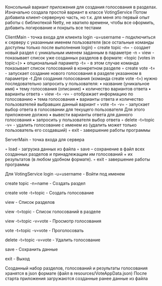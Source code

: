   Консольный вариант приложения для создания голосования в разделах. 
  Изначально создала простой вариант в классе VotingService
  Потом добавила клиент-серверную часть, но т.к.  для меня это первый опыт работы с библиотекой Netty,
  не хватило времени, чтобы все оформить, добавить логирование и покрыть все тестами
  
  ClientMain - точка входа для клиента
  login -u=username – подключиться к серверу с указанным именем
  пользователя (все остальные команды доступны только после выполнения
  login)
  ◦ create topic -n=<topic> - создает новый раздел c уникальным именем
  заданным в параметре -n
  ◦ view - показывает список уже созданных разделов в формате: <topic (votes
  in topic=<count>)>
  ▪ опциональный параметр -t=<topic> - в этом случае команда показывает
  список голосований в конкретном разделе
  ◦ create vote -t=<topic> - запускает создание нового голосования в разделе
  указанном в параметре -t
  Для создания голосования (команда create vote -t=<topic>) нужно
  последовательно запросить у пользователя:
  • название (уникальное имя)
  • тему голосования (описание)
  • количество вариантов ответа
  • варианты ответа
  ◦ view -t=<topic> -v=<vote> - отображает информацию по голосованию
  ▪ тема голосования
  ▪ варианты ответа и количество пользователей выбравших данный
  вариант
  ◦ vote -t=<topic> -v=<vote> - запускает выбор ответа в голосовании для
  текущего пользователя
  Для этого приложение должно
  ▪ вывести варианты ответа для данного голосования
  ▪ запросить у пользователя выбор ответа
  ◦ delete -t=topic -v=<vote> - удалить голосование с именем <vote> из <topic>
  (удалить может только пользователь его создавший)
  ◦ exit - завершение работы программы

  ServerMain - точка входа для сервера

  ◦ load <filename> - загрузка данных из файла
  ◦ save <filename> – сохранение в файл всех созданных разделов и
  принадлежащим им голосований + их результатов (в любом удобном
  формате).
  ◦ exit - завершение работы программы

  Для VotingService
  login -u=username - Войти под именем

  create topic -n=name - Создать раздел

  create vote -t=topic - Создать голосование

  view - Список разделов

  view -t=topic - Список голосований в разделе

  view -t=topic -v=vote - Просмотр голосования

  vote -t=topic -v=vote - Проголосовать

  delete -t=topic -v=vote - Удалить голосование

  save - Сохранить данные

  exit - Выход


Созданный набор разделов, голосований и результаты голосования хранятся в json формате (файл в resources/VoteAppData.json)
После старта приложения загружаются созданные ранее данные из файла 
